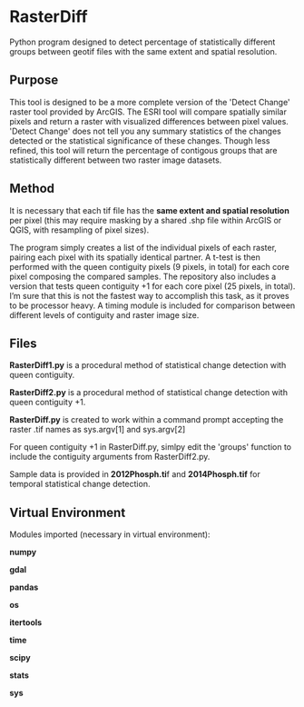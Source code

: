 # RasterDiff
Python program designed to detect percentage of statistically different groups between geotif files with the same extent and spatial resolution.

## Purpose
This tool is designed to be a more complete version of the 'Detect Change' raster tool provided by ArcGIS. The ESRI tool will compare spatially similar pixels and return a raster with visualized differences between pixel values. 'Detect Change' does not tell you any summary statistics of the changes detected or the statistical significance of these changes. Though less refined, this tool will return the percentage of contigous groups that are statistically different between two raster image datasets.


## Method
It is necessary that each tif file has the **same extent and spatial resolution** per pixel (this may require masking by a shared .shp file within ArcGIS or QGIS, with resampling of pixel sizes).

The program simply creates a list of the individual pixels of each raster, pairing each pixel with its spatially identical partner. A t-test is then performed with the queen contiguity pixels (9 pixels, in total) for each core pixel composing the compared samples. The repository also includes a version that tests queen contiguity +1 for each core pixel (25 pixels, in total).
I’m sure that this is not the fastest way to accomplish this task, as it proves to be processor heavy. A timing module is included for comparison between different levels of contiguity and raster image size.


## Files
**RasterDiff1.py** is a procedural method of statistical change detection with queen contiguity.

**RasterDiff2.py** is a procedural method of statistical change detection with queen contiguity +1.

**RasterDiff.py** is created to work within a command prompt accepting the raster .tif names as sys.argv[1] and sys.argv[2]

For queen contiguity +1 in RasterDiff.py, simlpy edit the 'groups' function to include the contiguity arguments from RasterDiff2.py.


Sample data is provided in **2012Phosph.ti**f and **2014Phosph.tif** for temporal statistical change detection.


## Virtual Environment
Modules imported (necessary in virtual environment):

**numpy**

**gdal**

**pandas**

**os**

**itertools**

**time**

**scipy**

**stats**

**sys**
